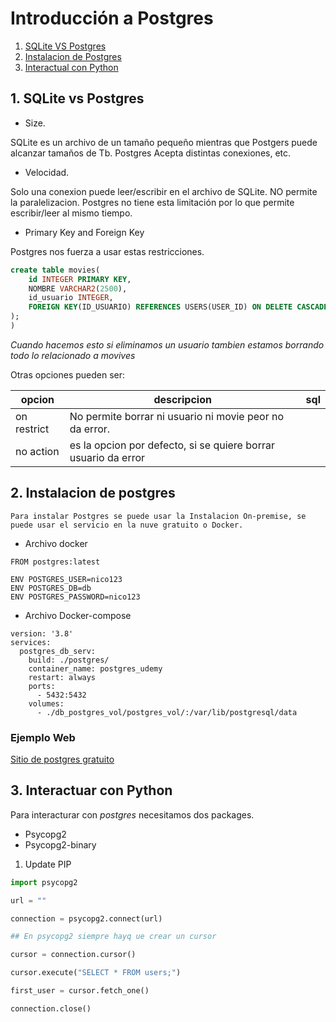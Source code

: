 # Introducción a Postgres


1. [SQLite VS Postgres](#1.-sqlite-vs-postgres)
2. [Instalacion de Postgres](#2.-instalacion-de-postgres)
3. [Interactual con Python](#3.-interactuar-con-python)


## 1. SQLite vs Postgres

* Size.

SQLite es un archivo de un tamaño pequeño mientras que Postgers puede alcanzar tamaños de Tb.
Postgres Acepta distintas conexiones, etc.

* Velocidad.

Solo una conexion puede leer/escribir en el archivo de SQLite. NO permite la paralelizacion.
Postgres no tiene esta limitación por lo que permite escribir/leer al mismo tiempo.

* Primary Key and Foreign Key

Postgres nos fuerza a usar estas restricciones.

```sql
create table movies(
    id INTEGER PRIMARY KEY,
    NOMBRE VARCHAR2(2500),
    id_usuario INTEGER,
    FOREIGN KEY(ID_USUARIO) REFERENCES USERS(USER_ID) ON DELETE CASCADE
); 
)
```

_Cuando hacemos esto si eliminamos un usuario tambien estamos borrando todo lo relacionado a movives_

Otras opciones pueden ser:

|opcion|descripcion|sql|
|------|-----------|---|
|on restrict|No permite borrar ni usuario ni movie peor no da error.|
|no action| es la opcion por defecto, si se quiere borrar usuario da error|


## 2. Instalacion de postgres

```
Para instalar Postgres se puede usar la Instalacion On-premise, se puede usar el servicio en la nuve gratuito o Docker.
```
* Archivo docker

```docker
FROM postgres:latest

ENV POSTGRES_USER=nico123
ENV POSTGRES_DB=db
ENV POSTGRES_PASSWORD=nico123 
```
* Archivo Docker-compose

```docker
version: '3.8'
services:
  postgres_db_serv:
    build: ./postgres/
    container_name: postgres_udemy
    restart: always
    ports:
      - 5432:5432
    volumes:
      - ./db_postgres_vol/postgres_vol/:/var/lib/postgresql/data
```
### Ejemplo Web

[Sitio de postgres gratuito](wwww.elephantsql.com)

## 3. Interactuar con Python

Para interacturar con _postgres_ necesitamos dos packages.
- Psycopg2
- Psycopg2-binary

1. Update PIP

```python
import psycopg2

url = ""

connection = psycopg2.connect(url)

## En psycopg2 siempre hayq ue crear un cursor

cursor = connection.cursor()

cursor.execute("SELECT * FROM users;")

first_user = cursor.fetch_one()

connection.close()
```